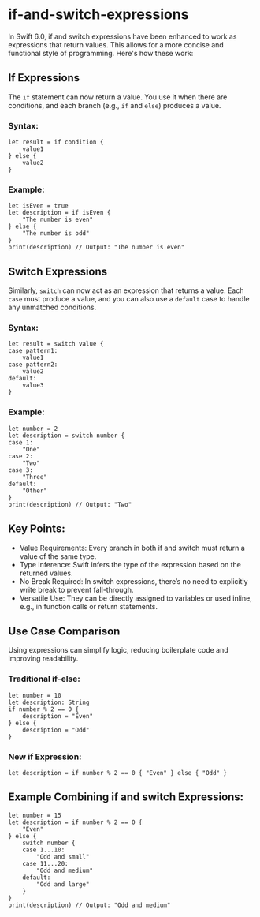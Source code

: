 # if-and-switch-expressions
In Swift 6.0, if and switch expressions have been enhanced to work as expressions that return values. This allows for a more concise and functional style of programming. Here's how these work:

## If Expressions

The `if` statement can now return a value. You use it when there are conditions, and each branch (e.g., `if` and `else`) produces a value.

### Syntax:
```
let result = if condition {
    value1
} else {
    value2
}
```

### Example:
```
let isEven = true
let description = if isEven {
    "The number is even"
} else {
    "The number is odd"
}
print(description) // Output: "The number is even"
```

## Switch Expressions

Similarly, `switch` can now act as an expression that returns a value. Each `case` must produce a value, and you can also use a `default` case to handle any unmatched conditions.

### Syntax:
```
let result = switch value {
case pattern1:
    value1
case pattern2:
    value2
default:
    value3
}
```
### Example:
```
let number = 2
let description = switch number {
case 1:
    "One"
case 2:
    "Two"
case 3:
    "Three"
default:
    "Other"
}
print(description) // Output: "Two"
```

## Key Points:

- Value Requirements: Every branch in both if and switch must return a value of the same type.
- Type Inference: Swift infers the type of the expression based on the returned values.
- No Break Required: In switch expressions, there’s no need to explicitly write break to prevent fall-through.
- Versatile Use: They can be directly assigned to variables or used inline, e.g., in function calls or return statements.

## Use Case Comparison

Using expressions can simplify logic, reducing boilerplate code and improving readability.

### Traditional if-else:
```
let number = 10
let description: String
if number % 2 == 0 {
    description = "Even"
} else {
    description = "Odd"
}
```

### New if Expression:
```
let description = if number % 2 == 0 { "Even" } else { "Odd" }
```

## Example Combining if and switch Expressions:
```
let number = 15
let description = if number % 2 == 0 {
    "Even"
} else {
    switch number {
    case 1...10:
        "Odd and small"
    case 11...20:
        "Odd and medium"
    default:
        "Odd and large"
    }
}
print(description) // Output: "Odd and medium"
````
